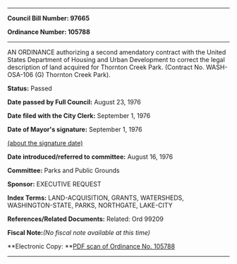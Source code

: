 

********

**Council Bill Number: 97665**
   
**Ordinance Number: 105788**
********

 AN ORDINANCE authorizing a second amendatory contract with the United States Department of Housing and Urban Development to correct the legal description of land acquired for Thornton Creek Park. (Contract No. WASH-OSA-106 (G) Thornton Creek Park).

**Status:** Passed
   
**Date passed by Full Council:** August 23, 1976
   
**Date filed with the City Clerk:** September 1, 1976
   
**Date of Mayor's signature:** September 1, 1976
   
[(about the signature date)](/~public/approvaldate.htm)
   
   
   
**Date introduced/referred to committee:** August 16, 1976
   
**Committee:** Parks and Public Grounds
   
**Sponsor:** EXECUTIVE REQUEST
   
   
**Index Terms:** LAND-ACQUISITION, GRANTS, WATERSHEDS, WASHINGTON-STATE, PARKS, NORTHGATE, LAKE-CITY

**References/Related Documents:** Related: Ord 99209

**Fiscal Note:**_(No fiscal note available at this time)_

**Electronic Copy: **[PDF scan of Ordinance No. 105788](/~archives/Ordinances/Ord_105788.pdf)

********

